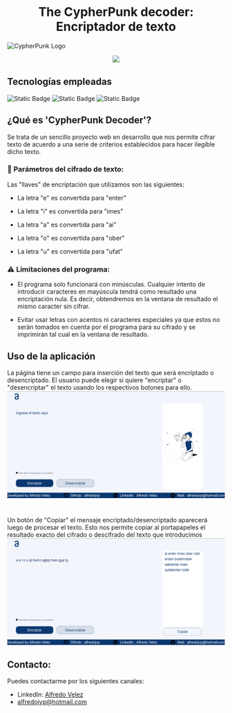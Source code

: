 <h1 align="center"> The CypherPunk decoder: Encriptador de texto</h1>

![CypherPunk Logo](https://i.imgur.com/ZD6fGdx_d.webp?maxwidth=760&fidelity=grand)

<p align="center">
<img src="https://img.shields.io/badge/STATUS-EN_DESARROLLO-yellow">
</p>

<h2>Tecnologías empleadas</h2>

![Static Badge](https://img.shields.io/badge/JavaScript-%23F7DE07?logo=JavaScript&logoColor=%23000000) ![Static Badge](https://img.shields.io/badge/HTML-%23FB9D0E?logo=HTML5&logoColor=%23000000) ![Static Badge](https://img.shields.io/badge/CSS-%230789F7?logo=css3&logoColor=%23000000)

<h2>¿Qué es 'CypherPunk Decoder'?</h2>
Se trata de un sencillo proyecto web en desarrollo que nos permite cifrar texto de acuerdo a una serie de criterios establecidos para hacer ilegible dicho texto.

<h3>🔨 Parámetros del cifrado de texto:</h3>

Las "llaves" de encriptación que utilizamos son las siguientes:

* La letra "e" es convertida para "enter"

* La letra "i" es convertida para "imes"

* La letra "a" es convertida para "ai"

* La letra "o" es convertida para "ober"

* La letra "u" es convertida para "ufat"


<h3>⚠️ Limitaciones del programa:</h3>

* El programa solo funcionará con minúsculas. Cualquier intento de introducir caracteres en mayúscula tendrá como resultado una encriptación nula. Es decir, obtendremos en la ventana de resultado el mismo caracter sin cifrar.

* Evitar usar letras con acentos ni caracteres especiales ya que estos no serán tomados en cuenta por el programa para su cifrado y se imprimirán tal cual en la ventana de resultado. 

<h2>Uso de la aplicación</h2>
La página tiene un campo para inserción del texto que será encriptado o desencriptado. El usuario puede elegir si quiere "encriptar" o "desencriptar" el texto usando los respectivos botones para ello.
<img src="./Others/Screenshot from 2024-08-24 14-34-38.png">

#

Un botón de "Copiar" el mensaje encriptado/desencriptado aparecerá luego de procesar el texto. Esto nos permite copiar al portapapeles el resultado exacto del cifrado o descifrado del texto que introducimos
<img src="./Others/Screenshot from 2024-08-24 14-37-17.png">

<h2>Contacto:</h2>
Puedes contactarme por los siguientes canales: 

* <label>LinkedIn: <a href="https://www.linkedin.com/feed/">Alfredo Velez<a></label>
* <label>alfredojvp@hotmail.com</label>